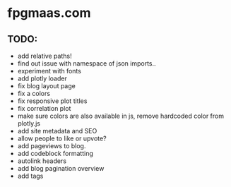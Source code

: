 # fpgmaas.com

## TODO:
- add relative paths!
- find out issue with namespace of json imports..
- experiment with fonts
- add plotly loader
- fix blog layout page
- fix a colors 
- fix responsive plot titles
- fix correlation plot
- make sure colors are also available in js, remove hardcoded color from plotly.js
- add site metadata and SEO
- allow people to like or upvote?
- add pageviews to blog.
- add codeblock formatting
- autolink headers
- add blog pagination overview
- add tags